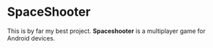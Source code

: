 # SpaceShooter
This is by far my best project. **Spaceshooter** is a multiplayer game for Android devices.
